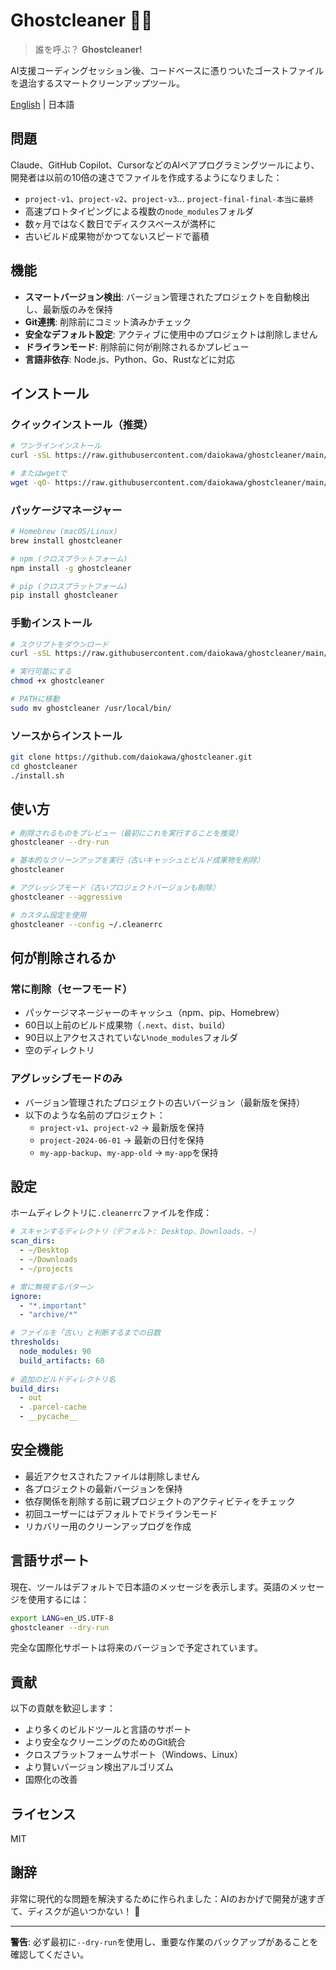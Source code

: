 # Ghostcleaner 👻🧹

> 誰を呼ぶ？ **Ghostcleaner!**

AI支援コーディングセッション後、コードベースに憑りついたゴーストファイルを退治するスマートクリーンアップツール。

[English](README.md) | 日本語

## 問題

Claude、GitHub Copilot、CursorなどのAIペアプログラミングツールにより、開発者は以前の10倍の速さでファイルを作成するようになりました：

- `project-v1`、`project-v2`、`project-v3`... `project-final-final-本当に最終`
- 高速プロトタイピングによる複数の`node_modules`フォルダ
- 数ヶ月ではなく数日でディスクスペースが満杯に
- 古いビルド成果物がかつてないスピードで蓄積

## 機能

- **スマートバージョン検出**: バージョン管理されたプロジェクトを自動検出し、最新版のみを保持
- **Git連携**: 削除前にコミット済みかチェック
- **安全なデフォルト設定**: アクティブに使用中のプロジェクトは削除しません
- **ドライランモード**: 削除前に何が削除されるかプレビュー
- **言語非依存**: Node.js、Python、Go、Rustなどに対応

## インストール

### クイックインストール（推奨）

```bash
# ワンラインインストール
curl -sSL https://raw.githubusercontent.com/daiokawa/ghostcleaner/main/scripts/install-one-liner.sh | bash

# またはwgetで
wget -qO- https://raw.githubusercontent.com/daiokawa/ghostcleaner/main/scripts/install-one-liner.sh | bash
```

### パッケージマネージャー

```bash
# Homebrew (macOS/Linux)
brew install ghostcleaner

# npm (クロスプラットフォーム)
npm install -g ghostcleaner

# pip (クロスプラットフォーム)
pip install ghostcleaner
```

### 手動インストール

```bash
# スクリプトをダウンロード
curl -sSL https://raw.githubusercontent.com/daiokawa/ghostcleaner/main/ghostcleaner.sh -o ghostcleaner

# 実行可能にする
chmod +x ghostcleaner

# PATHに移動
sudo mv ghostcleaner /usr/local/bin/
```

### ソースからインストール

```bash
git clone https://github.com/daiokawa/ghostcleaner.git
cd ghostcleaner
./install.sh
```

## 使い方

```bash
# 削除されるものをプレビュー（最初にこれを実行することを推奨）
ghostcleaner --dry-run

# 基本的なクリーンアップを実行（古いキャッシュとビルド成果物を削除）
ghostcleaner

# アグレッシブモード（古いプロジェクトバージョンも削除）
ghostcleaner --aggressive

# カスタム設定を使用
ghostcleaner --config ~/.cleanerrc
```

## 何が削除されるか

### 常に削除（セーフモード）
- パッケージマネージャーのキャッシュ（npm、pip、Homebrew）
- 60日以上前のビルド成果物（`.next`、`dist`、`build`）
- 90日以上アクセスされていない`node_modules`フォルダ
- 空のディレクトリ

### アグレッシブモードのみ
- バージョン管理されたプロジェクトの古いバージョン（最新版を保持）
- 以下のような名前のプロジェクト：
  - `project-v1`、`project-v2` → 最新版を保持
  - `project-2024-06-01` → 最新の日付を保持
  - `my-app-backup`、`my-app-old` → `my-app`を保持

## 設定

ホームディレクトリに`.cleanerrc`ファイルを作成：

```yaml
# スキャンするディレクトリ（デフォルト: Desktop、Downloads、~）
scan_dirs:
  - ~/Desktop
  - ~/Downloads
  - ~/projects

# 常に無視するパターン
ignore:
  - "*.important"
  - "archive/*"

# ファイルを「古い」と判断するまでの日数
thresholds:
  node_modules: 90
  build_artifacts: 60
  
# 追加のビルドディレクトリ名
build_dirs:
  - out
  - .parcel-cache
  - __pycache__
```

## 安全機能

- 最近アクセスされたファイルは削除しません
- 各プロジェクトの最新バージョンを保持
- 依存関係を削除する前に親プロジェクトのアクティビティをチェック
- 初回ユーザーにはデフォルトでドライランモード
- リカバリー用のクリーンアップログを作成

## 言語サポート

現在、ツールはデフォルトで日本語のメッセージを表示します。英語のメッセージを使用するには：
```bash
export LANG=en_US.UTF-8
ghostcleaner --dry-run
```

完全な国際化サポートは将来のバージョンで予定されています。

## 貢献

以下の貢献を歓迎します：
- より多くのビルドツールと言語のサポート
- より安全なクリーニングのためのGit統合
- クロスプラットフォームサポート（Windows、Linux）
- より賢いバージョン検出アルゴリズム
- 国際化の改善

## ライセンス

MIT

## 謝辞

非常に現代的な問題を解決するために作られました：AIのおかげで開発が速すぎて、ディスクが追いつかない！ 🚀

---

**警告**: 必ず最初に`--dry-run`を使用し、重要な作業のバックアップがあることを確認してください。